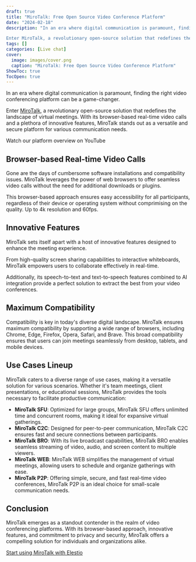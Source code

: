 ```yaml
---
draft: true
title: "MiroTalk: Free Open Source Video Conference Platform"
date: "2024-02-18"
description: "In an era where digital communication is paramount, finding the right video conferencing platform can be a game-changer.

Enter MiroTalk, a revolutionary open-source solution that redefines the landscape of virtual meetings. With its browser-based real-time video calls and a plethora of innovative features, MiroTalk stands out as a versatile and"
tags: []
categories: [Live chat]
cover:
  image: images/cover.png
  caption: "MiroTalk: Free Open Source Video Conference Platform"
ShowToc: true
TocOpen: true
---
```



In an era where digital communication is paramount, finding the right video conferencing platform can be a game\-changer. 

Enter [MiroTalk](https://elest.io/open-source/mirotalk?ref=blog.elest.io), a revolutionary open\-source solution that redefines the landscape of virtual meetings. With its browser\-based real\-time video calls and a plethora of innovative features, MiroTalk stands out as a versatile and secure platform for various communication needs.



Watch our platform overview on YouTube



## **Browser\-based Real\-time Video Calls**

Gone are the days of cumbersome software installations and compatibility issues. MiroTalk leverages the power of web browsers to offer seamless video calls without the need for additional downloads or plugins.

 This browser\-based approach ensures easy accessibility for all participants, regardless of their device or operating system without comprimising on the quality. Up to 4k resolution and 60fps.

## **Innovative Features**

MiroTalk sets itself apart with a host of innovative features designed to enhance the meeting experience. 

From high\-quality screen sharing capabilities to interactive whiteboards, MiroTalk empowers users to collaborate effectively in real\-time. 

Additionally, its speech\-to\-text and text\-to\-speech features combined to AI integration provide a perfect solution to extract the best from your video conferences.

## **Maximum Compatibility**

Compatibility is key in today's diverse digital landscape. MiroTalk ensures maximum compatibility by supporting a wide range of browsers, including Chrome, Edge, Firefox, Opera, Safari, and Brave. This broad compatibility ensures that users can join meetings seamlessly from desktop, tablets, and mobile devices.

## **Use Cases Lineup**

MiroTalk caters to a diverse range of use cases, making it a versatile solution for various scenarios. Whether it's team meetings, client presentations, or educational sessions, MiroTalk provides the tools necessary to facilitate productive communication:

* **MiroTalk SFU**: Optimized for large groups, MiroTalk SFU offers unlimited time and concurrent rooms, making it ideal for expansive virtual gatherings.
* **MiroTalk C2C**: Designed for peer\-to\-peer communication, MiroTalk C2C ensures fast and secure connections between participants.
* **MiroTalk BRO**: With its live broadcast capabilities, MiroTalk BRO enables seamless streaming of video, audio, and screen content to multiple viewers.
* **MiroTalk WEB**: MiroTalk WEB simplifies the management of virtual meetings, allowing users to schedule and organize gatherings with ease.
* **MiroTalk P2P**: Offering simple, secure, and fast real\-time video conferences, MiroTalk P2P is an ideal choice for small\-scale communication needs.

## **Conclusion**

MiroTalk emerges as a standout contender in the realm of video conferencing platforms. With its browser\-based approach, innovative features, and commitment to privacy and security, MiroTalk offers a compelling solution for individuals and organizations alike. 

[Start using MiroTalk with Elestio](https://elest.io/open-source/mirotalk?ref=blog.elest.io)



